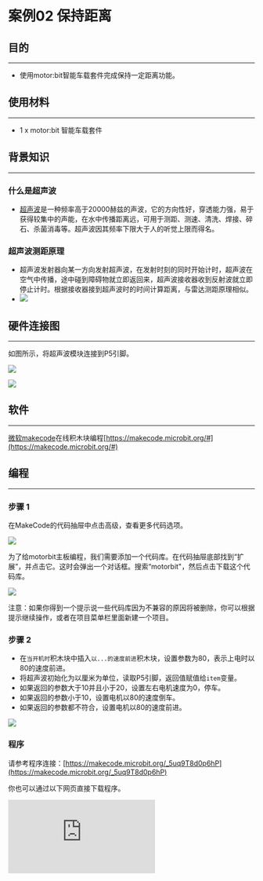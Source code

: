 ﻿# 案例02 保持距离

## 目的
---

- 使用motor:bit智能车载套件完成保持一定距离功能。

## 使用材料
---

- 1 x motor:bit 智能车载套件

## 背景知识
---
### 什么是超声波
- [超声波](https://zh.wikipedia.org/wiki/%E8%B6%85%E8%81%B2%E6%B3%A2)是一种频率高于20000赫兹的声波，它的方向性好，穿透能力强，易于获得较集中的声能，在水中传播距离远，可用于测距、测速、清洗、焊接、碎石、杀菌消毒等。超声波因其频率下限大于人的听觉上限而得名。


### 超声波测距原理
- 超声波发射器向某一方向发射超声波，在发射时刻的同时开始计时，超声波在空气中传播，途中碰到障碍物就立即返回来，超声波接收器收到反射波就立即停止计时。根据接收器接到超声波时的时间计算距离，与雷达测距原理相似。
- ![](https://wiki-media-ef.oss-cn-hongkong.aliyuncs.com//images/vSFTiuw.jpg)

## 硬件连接图
---

如图所示，将超声波模块连接到P5引脚。

![](https://wiki-media-ef.oss-cn-hongkong.aliyuncs.com//images/t4vFZ0y.jpg)

![](https://wiki-media-ef.oss-cn-hongkong.aliyuncs.com//images/kzPngGo.jpg)

## 软件
---
[微软makecode](https://makecode.microbit.org/#)在线积木块编程[https://makecode.microbit.org/#](https://makecode.microbit.org/#)

## 编程
---
### 步骤 1
在MakeCode的代码抽屉中点击高级，查看更多代码选项。

![](https://wiki-media-ef.oss-cn-hongkong.aliyuncs.com//images/motor_bit_case_01.png)

为了给motorbit主板编程，我们需要添加一个代码库。在代码抽屉底部找到“扩展”，并点击它。这时会弹出一个对话框。搜索“motorbit"，然后点击下载这个代码库。

![](https://wiki-media-ef.oss-cn-hongkong.aliyuncs.com//images/motor_bit_case_02.png)

注意：如果你得到一个提示说一些代码库因为不兼容的原因将被删除，你可以根据提示继续操作，或者在项目菜单栏里面新建一个项目。

### 步骤 2

- 在`当开机时`积木块中插入`以...的速度前进`积木块，设置参数为80，表示上电时以80的速度前进。
- 将超声波初始化为以厘米为单位，读取P5引脚，返回值赋值给`item`变量。
- 如果返回的参数大于10并且小于20，设置左右电机速度为0，停车。
- 如果返回的参数小于10，设置电机以80的速度倒车。
- 如果返回的参数都不符合，设置电机以80的速度前进。

![](https://wiki-media-ef.oss-cn-hongkong.aliyuncs.com//images/motor_bit_case_02_03.png)


### 程序
请参考程序连接：[https://makecode.microbit.org/_5uq9T8d0p6hP](https://makecode.microbit.org/_5uq9T8d0p6hP)

你也可以通过以下网页直接下载程序。



<div
    style={{
        position: 'relative',
        paddingBottom: '60%',
        overflow: 'hidden',
    }}
>
    <iframe
        src="https://makecode.microbit.org/_5uq9T8d0p6hP"
        frameborder="0"
        sandbox="allow-popups allow-forms allow-scripts allow-same-origin"
        style={{
            position: 'absolute',
            width: '100%',
            height: '100%',
        }}
    />
</div>

## 结论
---
- 车辆上电以80的速度向前直行，当用手挡住车辆前进方向20cm至10cm之间时，车辆停止运动，当手再次向车辆靠近且距离小于10cm时，车辆往后倒退到距离大于5cm后停止。

## 思考
---

## 常见问题
---


## 相关阅读
---
